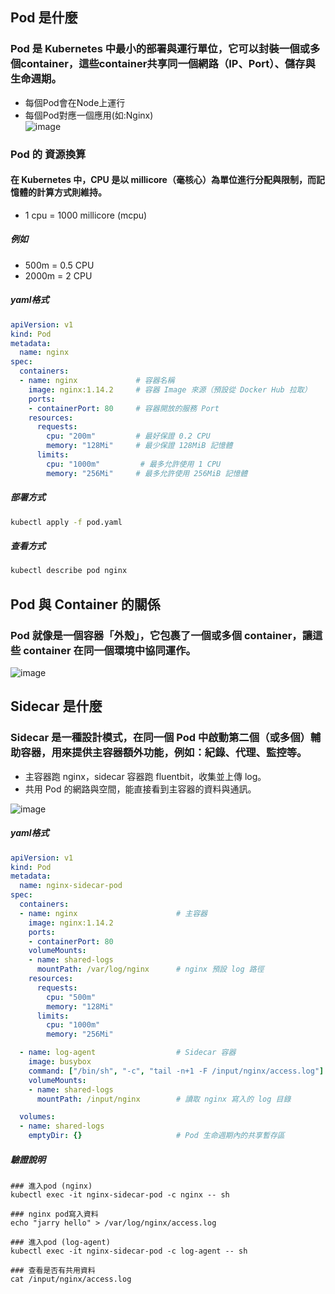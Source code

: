 
## Pod 是什麼
### Pod 是 Kubernetes 中最小的部署與運行單位，它可以封裝一個或多個container，這些container共享同一個網路（IP、Port）、儲存與生命週期。
* 每個Pod會在Node上運行
* 每個Pod對應一個應用(如:Nginx)  
![image](https://github.com/user-attachments/assets/1d13da9b-1f26-4335-a227-b420e8ffcc1c)

### Pod 的 資源換算
#### 在 Kubernetes 中，CPU 是以 millicore（毫核心）為單位進行分配與限制，而記憶體的計算方式則維持。
* 1 cpu = 1000 millicore (mcpu)
##### 例如 
* 500m = 0.5 CPU
* 2000m = 2 CPU

##### yaml格式
```yaml
apiVersion: v1
kind: Pod
metadata:
  name: nginx
spec:
  containers:
  - name: nginx             # 容器名稱
    image: nginx:1.14.2     # 容器 Image 來源（預設從 Docker Hub 拉取）
    ports:
    - containerPort: 80     # 容器開放的服務 Port
    resources:
      requests:
        cpu: "200m"         # 最好保證 0.2 CPU 
        memory: "128Mi"     # 最少保證 128MiB 記憶體
      limits:
        cpu: "1000m"         # 最多允許使用 1 CPU
        memory: "256Mi"     # 最多允許使用 256MiB 記憶體
```
##### 部署方式
```bash
kubectl apply -f pod.yaml
```
##### 查看方式
```bash
kubectl describe pod nginx
```
## Pod 與 Container 的關係
### Pod 就像是一個容器「外殼」，它包裹了一個或多個 container，讓這些 container 在同一個環境中協同運作。
![image](https://github.com/user-attachments/assets/c1de2e7f-6857-450f-a390-0644e0f4d830)

## Sidecar 是什麼
### Sidecar 是一種設計模式，在同一個 Pod 中啟動第二個（或多個）輔助容器，用來提供主容器額外功能，例如：紀錄、代理、監控等。
* 主容器跑 nginx，sidecar 容器跑 fluentbit，收集並上傳 log。
* 共用 Pod 的網路與空間，能直接看到主容器的資料與通訊。

![image](https://github.com/user-attachments/assets/71711225-3fd4-407c-848e-7636e5f0577c)
##### yaml格式
```yaml
apiVersion: v1
kind: Pod
metadata:
  name: nginx-sidecar-pod
spec:
  containers:
  - name: nginx                      # 主容器
    image: nginx:1.14.2
    ports:
    - containerPort: 80
    volumeMounts:
    - name: shared-logs
      mountPath: /var/log/nginx      # nginx 預設 log 路徑
    resources:
      requests:
        cpu: "500m"
        memory: "128Mi"
      limits:
        cpu: "1000m"
        memory: "256Mi"

  - name: log-agent                  # Sidecar 容器
    image: busybox
    command: ["/bin/sh", "-c", "tail -n+1 -F /input/nginx/access.log"]
    volumeMounts:
    - name: shared-logs
      mountPath: /input/nginx        # 讀取 nginx 寫入的 log 目錄

  volumes:
  - name: shared-logs
    emptyDir: {}                     # Pod 生命週期內的共享暫存區
```
##### 驗證說明
```
### 進入pod (nginx) 
kubectl exec -it nginx-sidecar-pod -c nginx -- sh

### nginx pod寫入資料
echo "jarry hello" > /var/log/nginx/access.log

### 進入pod (log-agent)
kubectl exec -it nginx-sidecar-pod -c log-agent -- sh

### 查看是否有共用資料
cat /input/nginx/access.log
```
